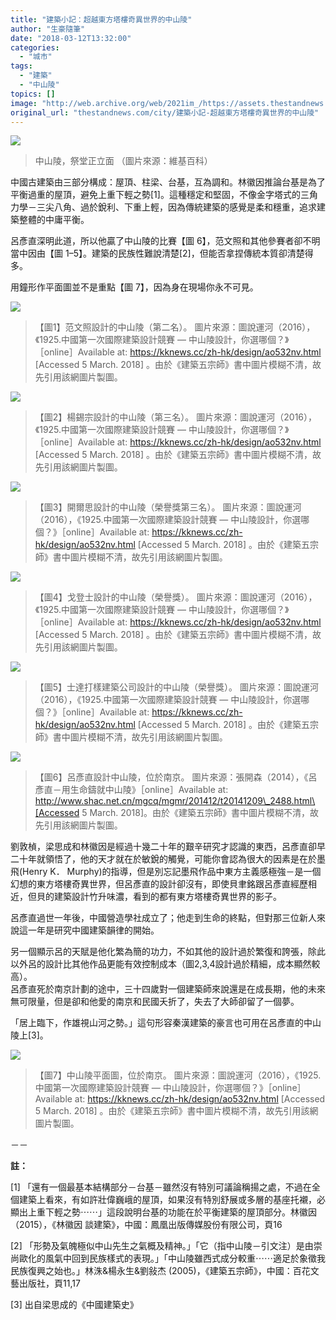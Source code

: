 ```yaml
---
title: "建築小記：超越東方塔樓奇異世界的中山陵"
author: "生豪隨筆"
date: "2018-03-12T13:32:00"
categories:
  - "城市"
tags:
  - "建築"
  - "中山陵"
topics: []
image: "http://web.archive.org/web/2021im_/https://assets.thestandnews.com/media/photos/1280px-Facade_of_the_Sacrificial_Hall_of_Sun_Yat-sen_Mausoleum_DSWmd.jpg"
original_url: "thestandnews.com/city/建築小記-超越東方塔樓奇異世界的中山陵"
---
```

![](http://web.archive.org/web/2021im_/https://assets.thestandnews.com/media/photos/1280px-Facade_of_the_Sacrificial_Hall_of_Sun_Yat-sen_Mausoleum_DSWmd.jpg)
> 中山陵，祭堂正立面 （圖片來源：維基百科）

中國古建築由三部分構成：屋頂、柱梁、台基，互為調和。林徽因推論台基是為了平衡過重的屋頂，避免上重下輕之勢\[1\]。這種穩定和堅固，不像金字塔式的三角力學－三尖八角、過於銳利、下重上輕，因為傳統建築的感覺是柔和穩重，追求建築整體的中庸平衡。

呂彥直深明此道，所以他贏了中山陵的比賽【圖 6】，范文照和其他參賽者卻不明當中因由【圖 1–5】。建築的民族性難說清楚\[2\]，但能否拿捏傳統本質卻清楚得多。

用鐘形作平面圖並不是重點【圖 7】，因為身在現場你永不可見。

![](http://web.archive.org/web/2021im_/https://assets.thestandnews.com/media/photos/1_6MvjJLqwrBmCoBUlwNCRvQ_aA9F1.jpeg)
> 【圖1】范文照設計的中山陵（第二名）。 圖片來源：圖說運河（2016），《1925.中國第一次國際建築設計競賽 — 中山陵設計，你選哪個？》［online］Available at: https://kknews.cc/zh-hk/design/ao532nv.html \[Accessed 5 March. 2018\] 。由於《建築五宗師》書中圖片模糊不清，故先引用該網圖片製圖。

![](http://web.archive.org/web/2021im_/https://assets.thestandnews.com/media/photos/1_jlY00-bV5JM8mc6JL-p8aw_B3zF6.jpeg)
> 【圖2】楊錫宗設計的中山陵（第三名）。 圖片來源：圖說運河（2016），《1925.中國第一次國際建築設計競賽 — 中山陵設計，你選哪個？》［online］Available at: https://kknews.cc/zh-hk/design/ao532nv.html \[Accessed 5 March. 2018\] 。由於《建築五宗師》書中圖片模糊不清，故先引用該網圖片製圖。

![](http://web.archive.org/web/2021im_/https://assets.thestandnews.com/media/photos/1_C-B5UrG02rd4ZTaUVY1i1g_WS89N.jpeg)
> 【圖3】開爾思設計的中山陵（榮譽獎第三名）。 圖片來源：圖說運河（2016），《1925.中國第一次國際建築設計競賽 — 中山陵設計，你選哪個？》［online］Available at: https://kknews.cc/zh-hk/design/ao532nv.html \[Accessed 5 March. 2018\] 。由於《建築五宗師》書中圖片模糊不清，故先引用該網圖片製圖。

![](http://web.archive.org/web/2021im_/https://assets.thestandnews.com/media/photos/1_SM6vmGybV7Pg4iUFAKu_tw_ojiBF.jpeg)
> 【圖4】戈登士設計的中山陵（榮譽獎）。 圖片來源：圖說運河（2016），《1925.中國第一次國際建築設計競賽 — 中山陵設計，你選哪個？》［online］Available at: https://kknews.cc/zh-hk/design/ao532nv.html \[Accessed 5 March. 2018\] 。由於《建築五宗師》書中圖片模糊不清，故先引用該網圖片製圖。

![](http://web.archive.org/web/2021im_/https://assets.thestandnews.com/media/photos/1_xFl114jR_X_8N_qP1Ra9gA_CJH7K.jpeg)
> 【圖5】士達打樣建築公司設計的中山陵（榮譽獎）。 圖片來源：圖說運河（2016），《1925.中國第一次國際建築設計競賽 — 中山陵設計，你選哪個？》［online］Available at: https://kknews.cc/zh-hk/design/ao532nv.html \[Accessed 5 March. 2018\] 。由於《建築五宗師》書中圖片模糊不清，故先引用該網圖片製圖。

![](http://web.archive.org/web/2021im_/https://assets.thestandnews.com/media/photos/1_H99NV3eSRVIomK2j8qv6WA_4oTDi.jpeg)
> 【圖6】呂彥直設計中山陵，位於南京。 圖片來源：張開森（2014），《呂彥直－用生命鑄就中山陵》［online］Available at: http://www.shac.net.cn/mgcq/mgmr/201412/t20141209\_2488.html\[Accessed 5 March. 2018\]。由於《建築五宗師》書中圖片模糊不清，故先引用該網圖片製圖。

劉敦楨，梁思成和林徽因是經過十幾二十年的艱辛研究才認識的東西，呂彥直卻早二十年就領悟了，他的天才就在於敏銳的觸覺，可能你會認為很大的因素是在於墨飛(Henry K． Murphy)的指導，但是別忘記墨飛作品中東方主義感極強－是一個幻想的東方塔樓奇異世界，但呂彥直的設計卻沒有，即使貝聿銘跟呂彥直經歷相近，但貝的建築設計竹升味濃，看到的都有東方塔樓奇異世界的影子。

呂彥直過世一年後，中國營造學社成立了；他走到生命的終點，但對那三位新人來說這一年是研究中國建築韻律的開始。

另一個顯示呂的天賦是他化繁為簡的功力，不如其他的設計過於繁復和誇張，除此以外呂的設計比其他作品更能有效控制成本（圖2,3,4設計過於精細，成本顯然較高）。  
呂彥直死於南京計劃的途中，三十四歲對一個建築師來說還是在成長期，他的未來無可限量，但是卻和他愛的南京和民國夭折了，失去了大師卻留了一個夢。

「居上臨下，作雄視山河之勢。」這句形容秦漢建築的豪言也可用在呂彥直的中山陵上\[3\]。

![](http://web.archive.org/web/2021im_/https://assets.thestandnews.com/media/photos/1_KL6EZe2QzmRUyK2jXCa1yQ_jqook.jpeg)
> 【圖7】中山陵平面圖，位於南京。 圖片來源：圖說運河（2016），《1925.中國第一次國際建築設計競賽 — 中山陵設計，你選哪個？》［online］Available at: https://kknews.cc/zh-hk/design/ao532nv.html \[Accessed 5 March. 2018\] 。由於《建築五宗師》書中圖片模糊不清，故先引用該網圖片製圖。

－－

**註：**

\[1\] 「還有一個最基本結構部分－台基－雖然沒有特別可議論稱揚之處，不過在全個建築上看來，有如許壯偉巍峨的屋頂，如果沒有特別舒展或多層的基座托襯，必顯出上重下輕之勢⋯⋯」這段說明台基的功能在於平衡建築的屋頂部分。林徽因（2015），《林徽因 談建築》，中國：鳳凰出版傳媒股份有限公司，頁16

\[2\] 「形勢及氣魄極似中山先生之氣概及精神。」「它（指中山陵－引文注）是由崇尚歐化的風氣中回到民族樣式的表現。」「中山陵雖西式成分較重⋯⋯適足於象徵我民族復興之始也。」林洙&楊永生&劉敍杰 (2005)，《建築五宗師》，中國：百花文藝出版社，頁11,17

\[3\] 出自梁思成的《中國建築史》